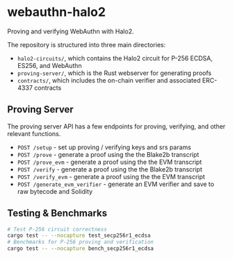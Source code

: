 # webauthn-halo2

Proving and verifying WebAuthn with Halo2.

The repository is structured into three main directories:

- `halo2-circuits/`, which contains the Halo2 circuit for P-256 ECDSA, ES256, and WebAuthn
- `proving-server/`, which is the Rust webserver for generating proofs
- `contracts/`, which includes the on-chain verifier and associated ERC-4337 contracts

## Proving Server

The proving server API has a few endpoints for proving, verifying, and other relevant functions.

- `POST /setup` - set up proving / verifying keys and srs params
- `POST /prove` - generate a proof using the the Blake2b transcript
- `POST /prove_evm` - generate a proof using the the EVM transcript
- `POST /verify` - generate a proof using the the Blake2b transcript
- `POST /verify_evm` - generate a proof using the the EVM transcript
- `POST /generate_evm_verifier` - generate an EVM verifier and save to raw bytecode and Solidity

## Testing & Benchmarks

```bash
# Test P-256 circuit correctness
cargo test -- --nocapture test_secp256r1_ecdsa
# Benchmarks for P-256 proving and verification
cargo test -- --nocapture bench_secp256r1_ecdsa
```
